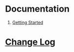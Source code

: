 # Documentation

1. [Getting Started](./docs/1.getting-started.md)

# [Change Log](./docs/z.change-log.md)
